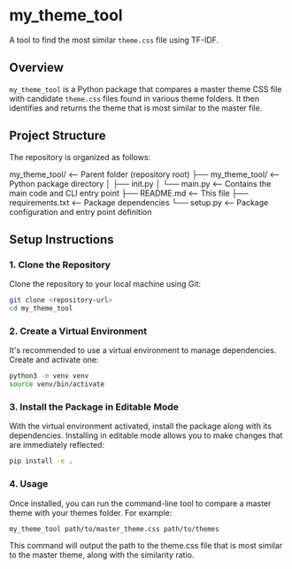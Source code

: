 # my_theme_tool

A tool to find the most similar `theme.css` file using TF-IDF.

## Overview

`my_theme_tool` is a Python package that compares a master theme CSS file with candidate `theme.css` files found in various theme folders. It then identifies and returns the theme that is most similar to the master file.

## Project Structure

The repository is organized as follows:

my_theme_tool/ <-- Parent folder (repository root) ├── my_theme_tool/ <-- Python package directory │ ├── init.py │ └── main.py <-- Contains the main code and CLI entry point ├── README.md <-- This file ├── requirements.txt <-- Package dependencies └── setup.py <-- Package configuration and entry point definition


## Setup Instructions

### 1. Clone the Repository

Clone the repository to your local machine using Git:

```bash
git clone <repository-url>
cd my_theme_tool
```

### 2.  Create a Virtual Environment
It's recommended to use a virtual environment to manage dependencies. Create and activate one:

```bash
python3 -m venv venv
source venv/bin/activate
```
### 3. Install the Package in Editable Mode
With the virtual environment activated, install the package along with its dependencies. Installing in editable mode allows you to make changes that are immediately reflected:

```bash
pip install -e .
```

### 4. Usage
Once installed, you can run the command-line tool to compare a master theme with your themes folder. For example:

```bash
my_theme_tool path/to/master_theme.css path/to/themes
```
This command will output the path to the theme.css file that is most similar to the master theme, along with the similarity ratio.



